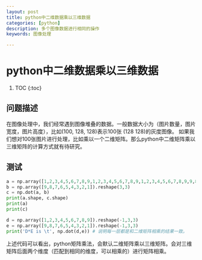 ```yaml
---
layout: post
title: python中二维数据乘以三维数据
categories: [python]
description: 多个图像数据进行相同的操作
keywords: 图像处理

---
```


# python中二维数据乘以三维数据

1. TOC
{:toc}

## 问题描述
在图像处理中，我们经常遇到图像堆叠的数据。一般数据大小为（图片数量，图片宽度，图片高度），比如(100, 128, 128)表示100张 (128 128)的灰度图像。
如果我们想对100张图片进行处理，比如乘以一个二维矩阵。那么python中二维矩阵乘以三维矩阵的计算方式就有待研究。

## 测试
```python
a = np.array([1,2,3,4,5,6,7,8,9,1,2,3,4,5,6,7,8,9,1,2,3,4,5,6,7,8,9,9,8,7,6,5,4,3,2,1]).reshape(-1,3,3)
b = np.array([9,8,7,6,5,4,3,2,1]).reshape(3,3) 
c = np.dot(a, b)
print(a.shape, c.shape)
print(a)
print(c)

d = np.array([1,2,3,4,5,6,7,8,9]).reshape(-1,3,3)
e = np.array([9,8,7,6,5,4,3,2,1]).reshape(-1,3,3)
print('D*E is \t', np.dot(d,e)) # 说明每一层都是和二维矩阵相乘的结果一致。
```
上述代码可以看出，python矩阵乘法，会默认二维矩阵乘以三维矩阵。会对三维矩阵后面两个维度（匹配到相同的维度，可以相乘的）进行矩阵相乘。
